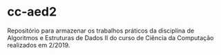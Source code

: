 # cc-aed2
Repositório para armazenar os trabalhos práticos da disciplina de Algoritmos e Estruturas de Dados II do curso de Ciência da Computação realizados em 2/2019.
